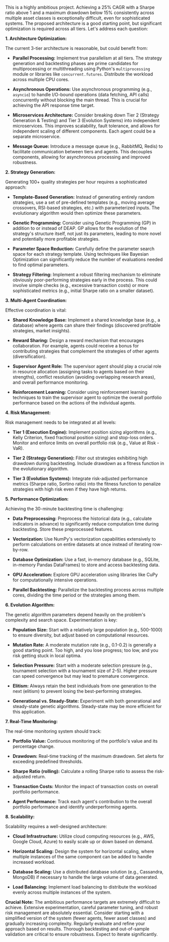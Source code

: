 This is a highly ambitious project. Achieving a 25% CAGR with a Sharpe ratio above 1 and a maximum drawdown below 15% consistently across multiple asset classes is exceptionally difficult, even for sophisticated systems.  The proposed architecture is a good starting point, but significant optimization is required across all tiers.  Let's address each question:


**1. Architecture Optimization:**

The current 3-tier architecture is reasonable, but could benefit from:

* **Parallel Processing:** Implement true parallelism at all tiers.  The strategy generation and backtesting phases are prime candidates for multiprocessing or multithreading using Python's `multiprocessing` module or libraries like `concurrent.futures`.  Distribute the workload across multiple CPU cores.

* **Asynchronous Operations:** Use asynchronous programming (e.g., `asyncio`) to handle I/O-bound operations (data fetching, API calls) concurrently without blocking the main thread. This is crucial for achieving the API response time target.

* **Microservices Architecture:** Consider breaking down Tier 2 (Strategy Generation & Testing) and Tier 3 (Evolution Systems) into independent microservices. This improves scalability, fault tolerance, and allows for independent scaling of different components.  Each agent could be a separate microservice.

* **Message Queue:** Introduce a message queue (e.g., RabbitMQ, Redis) to facilitate communication between tiers and agents. This decouples components, allowing for asynchronous processing and improved robustness.


**2. Strategy Generation:**

Generating 100+ quality strategies per hour requires a sophisticated approach:

* **Template-Based Generation:**  Instead of generating entirely random strategies, use a set of pre-defined templates (e.g., moving average crossovers, RSI-based strategies, etc.) with parameterized inputs.  The evolutionary algorithm would then optimize these parameters.

* **Genetic Programming:** Consider using Genetic Programming (GP) in addition to or instead of DEAP. GP allows for the evolution of the strategy's structure itself, not just its parameters, leading to more novel and potentially more profitable strategies.

* **Parameter Space Reduction:** Carefully define the parameter search space for each strategy template.  Using techniques like Bayesian Optimization can significantly reduce the number of evaluations needed to find optimal parameters.

* **Strategy Filtering:** Implement a robust filtering mechanism to eliminate obviously poor-performing strategies early in the process. This could involve simple checks (e.g., excessive transaction costs) or more sophisticated metrics (e.g., initial Sharpe ratio on a smaller dataset).


**3. Multi-Agent Coordination:**

Effective coordination is vital:

* **Shared Knowledge Base:** Implement a shared knowledge base (e.g., a database) where agents can share their findings (discovered profitable strategies, market insights).

* **Reward Sharing:** Design a reward mechanism that encourages collaboration. For example, agents could receive a bonus for contributing strategies that complement the strategies of other agents (diversification).

* **Supervisor Agent Role:** The supervisor agent should play a crucial role in resource allocation (assigning tasks to agents based on their strengths), conflict resolution (avoiding overlapping research areas), and overall performance monitoring.

* **Reinforcement Learning:** Consider using reinforcement learning techniques to train the supervisor agent to optimize the overall portfolio performance based on the actions of the individual agents.


**4. Risk Management:**

Risk management needs to be integrated at all levels:

* **Tier 1 (Execution Engine):**  Implement position sizing algorithms (e.g., Kelly Criterion, fixed fractional position sizing) and stop-loss orders.  Monitor and enforce limits on overall portfolio risk (e.g., Value at Risk - VaR).

* **Tier 2 (Strategy Generation):** Filter out strategies exhibiting high drawdown during backtesting.  Include drawdown as a fitness function in the evolutionary algorithm.

* **Tier 3 (Evolution Systems):**  Integrate risk-adjusted performance metrics (Sharpe ratio, Sortino ratio) into the fitness function to penalize strategies with high risk even if they have high returns.


**5. Performance Optimization:**

Achieving the 30-minute backtesting time is challenging:

* **Data Preprocessing:** Preprocess the historical data (e.g., calculate indicators in advance) to significantly reduce computation time during backtesting. Store these preprocessed features.

* **Vectorization:** Use NumPy's vectorization capabilities extensively to perform calculations on entire datasets at once instead of iterating row-by-row.

* **Database Optimization:**  Use a fast, in-memory database (e.g., SQLite, in-memory Pandas DataFrames) to store and access backtesting data.

* **GPU Acceleration:** Explore GPU acceleration using libraries like CuPy for computationally intensive operations.

* **Parallel Backtesting:** Parallelize the backtesting process across multiple cores, dividing the time period or the strategies among them.


**6. Evolution Algorithm:**

The genetic algorithm parameters depend heavily on the problem's complexity and search space.  Experimentation is key:

* **Population Size:** Start with a relatively large population (e.g., 500-1000) to ensure diversity, but adjust based on computational resources.

* **Mutation Rate:** A moderate mutation rate (e.g., 0.1-0.2) is generally a good starting point. Too high, and you lose progress; too low, and you risk getting stuck in local optima.

* **Selection Pressure:** Start with a moderate selection pressure (e.g., tournament selection with a tournament size of 2-5).  Higher pressure can speed convergence but may lead to premature convergence.

* **Elitism:** Always retain the best individuals from one generation to the next (elitism) to prevent losing the best-performing strategies.

* **Generational vs. Steady-State:** Experiment with both generational and steady-state genetic algorithms.  Steady-state may be more efficient for this application.


**7. Real-Time Monitoring:**

The real-time monitoring system should track:

* **Portfolio Value:**  Continuous monitoring of the portfolio's value and its percentage change.

* **Drawdown:**  Real-time tracking of the maximum drawdown.  Set alerts for exceeding predefined thresholds.

* **Sharpe Ratio (rolling):**  Calculate a rolling Sharpe ratio to assess the risk-adjusted return.

* **Transaction Costs:**  Monitor the impact of transaction costs on overall portfolio performance.

* **Agent Performance:** Track each agent's contribution to the overall portfolio performance and identify underperforming agents.


**8. Scalability:**

Scalability requires a well-designed architecture:

* **Cloud Infrastructure:**  Utilize cloud computing resources (e.g., AWS, Google Cloud, Azure) to easily scale up or down based on demand.

* **Horizontal Scaling:** Design the system for horizontal scaling, where multiple instances of the same component can be added to handle increased workload.

* **Database Scaling:**  Use a distributed database solution (e.g., Cassandra, MongoDB) if necessary to handle the large volume of data generated.

* **Load Balancing:**  Implement load balancing to distribute the workload evenly across multiple instances of the system.


**Crucial Note:**  The ambitious performance targets are extremely difficult to achieve.  Extensive experimentation, careful parameter tuning, and robust risk management are absolutely essential.  Consider starting with a simplified version of the system (fewer agents, fewer asset classes) and gradually increasing complexity.  Regularly evaluate and refine your approach based on results.  Thorough backtesting and out-of-sample validation are critical to ensure robustness.  Expect to iterate significantly.
